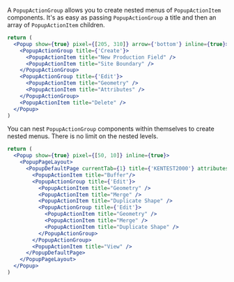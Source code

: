A `PopupActionGroup` allows you to create nested menus of `PopupActionItem` components. It's as easy as passing `PopupActionGroup` a title and then an array of `PopupActionItem` children.

```jsx
return (
  <Popup show={true} pixel={[205, 310]} arrow={'bottom'} inline={true}>
    <PopupActionGroup title={'Create'}>
      <PopupActionItem title="New Production Field" />
      <PopupActionItem title="Site Boundary" />
    </PopupActionGroup>
    <PopupActionGroup title={'Edit'}>
      <PopupActionItem title="Geometry" />
      <PopupActionItem title="Attributes" />
    </PopupActionGroup>
    <PopupActionItem title="Delete" />
  </Popup>
)
```

You can nest `PopupActionGroup` components within themselves to create nested menus. There is no limit on the nested levels.

```jsx
return (
  <Popup show={true} pixel={[50, 10]} inline={true}>
    <PopupPageLayout>
      <PopupDefaultPage currentTab={1} title={'KENTEST2000'} attributes={{ hello: 'world' }}>
        <PopupActionItem title="Buffer"/>
        <PopupActionGroup title={'Edit'}>
          <PopupActionItem title="Geometry" />
          <PopupActionItem title="Merge" />
          <PopupActionItem title="Duplicate Shape" />
          <PopupActionGroup title={'Edit'}>
            <PopupActionItem title="Geometry" />
            <PopupActionItem title="Merge" />
            <PopupActionItem title="Duplicate Shape" />
          </PopupActionGroup>
        </PopupActionGroup>
        <PopupActionItem title="View" />
      </PopupDefaultPage>
    </PopupPageLayout>
  </Popup>
)
```
